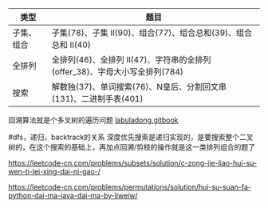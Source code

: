 | 类型 | 题目 |
| --- | --- |
| 子集、组合 |子集(78)、子集 II(90)、组合(77)、组合总和(39)、组合总和 II(40)  |
|全排列 |全排列(46)、全排列 II(47)、字符串的全排列(offer_38)、字母大小写全排列(784)|
| 搜索|解数独(37)、单词搜索(76)、N皇后、分割回文串(131)、二进制手表(401) |


回溯算法就是个多叉树的遍历问题
[labuladong.gitbook](https://labuladong.gitbook.io/algo/mu-lu-ye/hui-su-suan-fa-xiang-jie-xiu-ding-ban)


#dfs，递归，backtrack的关系
深度优先搜索是递归实现的，是要搜索整个二叉树的，在这个搜索的基础上，再加点回溯/剪枝的操作就是这一类排列组合的题了

https://leetcode-cn.com/problems/subsets/solution/c-zong-jie-liao-hui-su-wen-ti-lei-xing-dai-ni-gao-/

https://leetcode-cn.com/problems/permutations/solution/hui-su-suan-fa-python-dai-ma-java-dai-ma-by-liweiw/